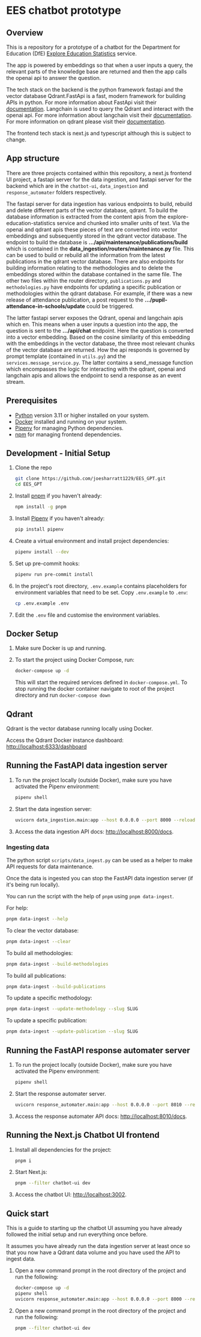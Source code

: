 # EES chatbot prototype

## Overview

This is a repository for a prototype of a chatbot for the Department for Education (DfE) [Explore Education Statistics](https://explore-education-statistics.service.gov.uk/) service.

The app is powered by embeddings so that when a user inputs a query, the relevant parts of the knowledge base are returned and then the app calls the openai api to answer the question.

The tech stack on the backend is the python framework fastapi and the vector database Qdrant.FastApi is a fast, modern framework for building APIs in python. For more information about FastApi visit their [documentation](https://fastapi.tiangolo.com/). Langchain is used to query the Qdrant and interact with the openai api. For more information about langchain visit their [documentation](https://python.langchain.com/en/latest/index.html). For more information on qdrant please visit their [documentation](https://qdrant.tech/documentation/).

The frontend tech stack is next.js and typescript although this is subject to change.

## App structure

There are three projects contained within this repository, a next.js frontend UI project, a fastapi server for the data ingestion, and fastapi server for the backend which are in the `chatbot-ui`, `data_ingestion` and `response_automater` folders respectively.

The fastapi server for data ingestion has various endpoints to build, rebuild and delete different parts of the vector database, qdrant. To build the database information is extracted from the content apis from the explore-education-statistics service and chunked into smaller units of text. Via the openai and qdrant apis these pieces of text are converted into vector embeddings and subsequently stored in the qdrant vector database. The endpoint to build the database is **.../api/maintenance/publications/build** which is contained in the **data_ingestion/routers/maintenance.py** file. This can be used to build or rebuild all the information from the latest publications in the qdrant vector database. There are also endpoints for building information relating to the methodologies and to delete the embeddings stored within the database contained in the same file. The other two files within the router directory, `publications.py` and `methodologies.py` have endpoints for updating a specific publication or methodologies within the qdrant database. For example, if there was a new release of attendance publication, a post request to the **.../pupil-attendance-in-schools/update** could be triggered.


The latter fastapi server exposes the Qdrant, openai and langchain apis which en. This means when a user inputs a question into the app, the question is sent to the **.../api/chat** endpoint. Here the question is converted into a vector embedding. Based on the cosine similarity of this embedding with the embeddings in the vector database, the three most relevant chunks of the vector database are returned. How the api responds is governed by prompt template (contained in `utils.py`) and the `services.message_service.py`. The latter contains a send_message function which encompasses the logic for interacting with the qdrant, openai and langchain apis and allows the endpoint to send a response as an event stream.

## Prerequisites

- [Python](https://www.python.org/downloads/) version 3.11 or higher installed on your system.
- [Docker](https://www.docker.com/get-started) installed and running on your system.
- [Pipenv](https://pipenv.pypa.io/en/latest/) for managing Python dependencies.
- [npm](https://nodejs.org/en/download) for managing frontend dependencies.



## Development - Initial Setup

1. Clone the repo
   ```bash
   git clone https://github.com/joesharratt1229/EES_GPT.git
   cd EES_GPT
   ```

2. Install [pnpm](https://pnpm.io) if you haven't already:

    ```bash
    npm install -g pnpm
    ```

3. Install [Pipenv](https://pipenv.pypa.io/en/latest/) if you haven't already:

    ```bash
    pip install pipenv
    ```

4. Create a virtual environment and install project dependencies:

    ```bash
    pipenv install --dev
    ```

5.  Set up pre-commit hooks:

    ```bash
    pipenv run pre-commit install
    ```

6.  In the project's root directory, `.env.example` contains placeholders for environment variables that need to be set. Copy `.env.example` to `.env`:

    ```bash
    cp .env.example .env
    ```

7.  Edit the `.env` file and customise the environment variables.


## Docker Setup

1. Make sure Docker is up and running.

2. To start the project using Docker Compose, run:

    ```bash
    docker-compose up -d
    ```

   This will start the required services defined in `docker-compose.yml`. To stop running the docker container navigate to root of the project directory and run `docker-compose down`

## Qdrant

Qdrant is the vector database running locally using Docker.

Access the Qdrant Docker instance dashboard: [http://localhost:6333/dashboard](http://localhost:6333/dashboard)

## Running the FastAPI data ingestion server

1. To run the project locally (outside Docker), make sure you have activated the Pipenv environment:

    ```bash
    pipenv shell
    ```

2. Start the data ingestion server:

    ```bash
    uvicorn data_ingestion.main:app --host 0.0.0.0 --port 8000 --reload
    ```

3. Access the data ingestion API docs: [http://localhost:8000/docs](http://localhost:8000/docs).

 ### Ingesting data

The python script `scripts/data_ingest.py` can be used as a helper to make API requests for data maintenance.

Once the data is ingested you can stop the FastAPI data ingestion server (if it's being run locally).

You can run the script with the help of `pnpm` using `pnpm data-ingest`.

For help:

   ```bash
   pnpm data-ingest --help
   ```

To clear the vector database:

   ```bash
   pnpm data-ingest --clear
   ```

To build all methodologies:

   ```bash
   pnpm data-ingest --build-methodologies
   ```

To build all publications:

   ```bash
   pnpm data-ingest --build-publications
   ```

To update a specific methodology:

   ```bash
   pnpm data-ingest --update-methodology --slug SLUG
   ```

To update a specific publication:

   ```bash
   pnpm data-ingest --update-publication --slug SLUG
   ```

## Running the FastAPI response automater server

1. To run the project locally (outside Docker), make sure you have activated the Pipenv environment:

    ```bash
    pipenv shell
    ```

2. Start the response automater server.

    ```bash
    uvicorn response_automater.main:app --host 0.0.0.0 --port 8010 --reload
    ```

3. Access the response automater API docs: [http://localhost:8010/docs](http://localhost:8010/docs).
 
 ## Running the Next.js Chatbot UI frontend

1. Install all dependencies for the project:

    ```bash
    pnpm i
    ```

2. Start Next.js:

    ```bash
    pnpm --filter chatbot-ui dev
    ```
3. Access the chatbot UI: [http://localhost:3002](http://localhost:3002).

## Quick start

This is a guide to starting up the chatbot UI assuming you have already followed the initial setup and run everything once before.

It assumes you have already run the data ingestion server at least once so that you now have a Qdrant data volume and you have used the API to ingest data.

1. Open a new command prompt in the root directory of the project and run the following:

    ```bash
    docker-compose up -d
    pipenv shell
    uvicorn response_automater.main:app --host 0.0.0.0 --port 8000 --reload
    ```

2. Open a new command prompt in the root directory of the project and run the following:

    ```bash
    pnpm --filter chatbot-ui dev
    ```
